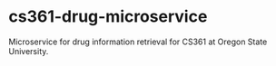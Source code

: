 # cs361-drug-microservice
Microservice for drug information retrieval for CS361 at Oregon State University.
